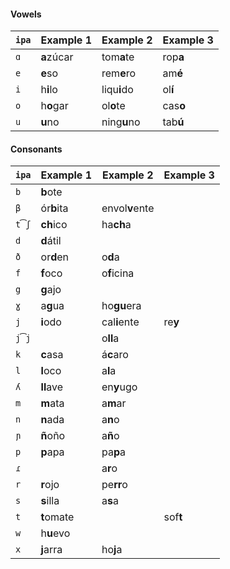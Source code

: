 #### Vowels

| `ipa` | Example&nbsp;1  | Example&nbsp;2      | Example&nbsp;3|
|-------|------------|----------------|----------|
| `ɑ`   | **a**zúcar | tom**a**te     | rop**a** |
| `e`   | **e**so    | rem**e**ro     | am**é**  |
| `i`   | h**i**lo   | liqu**i**do    | ol**í**  |
| `o`   | h**o**gar  | ol**o**te      | cas**o** |
| `u`   | **u**no    | ning**u**no    | tab**ú** |

#### Consonants

| `ipa` | Example&nbsp;1  | Example&nbsp;2      | Example&nbsp;3|
|-------|------------|----------------|----------|
| `b`   | **b**ote   |                |          |
| `β`   | ór**b**ita | envol**v**ente |          |
| `t͡ʃ` | **ch**ico  | ha**ch**a      |          |
| `d`   | **d**átil  |                |          |
| `ð`   | or**d**en  | o**d**a        |          |
| `f`   | **f**oco   | o**f**icina    |          |
| `g`   | **g**ajo   |                |          |
| `ɣ`   | a**g**ua   | ho**gu**era    |          |
| `j`   | **i**odo   | cal**i**ente   | re**y**  |
| `j͡j` |            | o**ll**a       |          |
| `k`   | **c**asa   | á**c**aro      |          |
| `l`   | **l**oco   | a**l**a        |          |
| `ʎ`   | **ll**ave  | en**y**ugo     |          |
| `m`   | **m**ata   | a**m**ar       |          |
| `n`   | **n**ada   | a**n**o        |          |
| `ɲ`   | **ñ**oño   | a**ñ**o        |          |
| `p`   | **p**apa   | pa**p**a       |          |
| `ɾ`   |            | a**r**o        |          |
| `r`   | **r**ojo   | pe**rr**o      |          |
| `s`   | **s**illa  | a**s**a        |          |
| `t`   | **t**omate |                | sof**t** |
| `w`   | h**u**evo  |                |          |
| `x`   | **j**arra  | ho**j**a       |          |